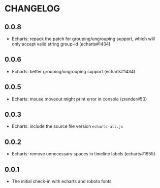# CHANGELOG

## 0.0.8
* Echarts: repack the patch for grouping/ungrouping support, which will only accept valid string group-id (echarts#1434)

## 0.0.6
* Echarts: better grouping/ungrouping support (echarts#1434)

## 0.0.5
* Echarts: mouse moveout might print error in console (zrender#50)

## 0.0.3
* Echarts: include the source file version `echarts-all.js` 

## 0.0.2
* Echarts: remove unnecessary spaces in timeline labels (echarts#1955)

## 0.0.1
* The initial check-in with echarts and roboto fonts
